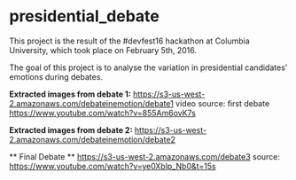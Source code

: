# presidential_debate

This project is the result of the #devfest16 hackathon at Columbia University, which took place on February 5th, 2016.

The goal of this project is to analyse the variation in presidential candidates' emotions during debates.

**Extracted images from debate 1:**
https://s3-us-west-2.amazonaws.com/debateinemotion/debate1
video source: first debate https://www.youtube.com/watch?v=855Am6ovK7s

**Extracted images from debate 2:**
https://s3-us-west-2.amazonaws.com/debateinemotion/debate2


** Final Debate **
https://s3-us-west-2.amazonaws.com/debate3
source: https://www.youtube.com/watch?v=ye0Xblp_Nb0&t=15s
